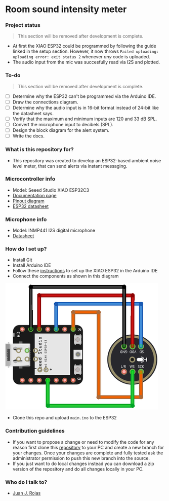 Room sound intensity meter
============

### Project status

> This section will be removed after development is complete.

- At first the XIAO ESP32 could be programmed by following the guide linked in the setup section. However, it now throws `Failed uploading: uploading error: exit status 2` whenever *any* code is uploaded.
- The audio input from the mic was succesfully read via I2S and plotted.

### To-do

> This section will be removed after development is complete.

- [ ] Determine why the ESP32 can't be programmed via the Arduino IDE.
- [ ] Draw the connections diagram.
- [ ] Determine why the audio input is in 16-bit format instead of 24-bit like the datasheet says.
- [ ] Verify that the maximum and minimum inputs are 120 and 33 dB SPL.
- [ ] Convert the microphone input to decibels (SPL).
- [ ] Design the block diagram for the alert system.
- [ ] Write the docs.

### What is this repository for? ###

* This repository was created to develop an ESP32-based ambient noise level meter, that can send alerts via instant messaging.

### Microcontroller info

* Model: Seeed Studio XIAO ESP32C3
* [Documentation page](https://wiki.seeedstudio.com/XIAO_ESP32C3_Getting_Started/)
* [Pinout diagram](https://files.seeedstudio.com/wiki/XIAO_WiFi/pin_map-2.png)
* [ESP32 datasheet](https://www.espressif.com/sites/default/files/documentation/esp32_datasheet_en.pdf)

### Microphone info

* Model: INMP441 I2S digital microphone
* [Datasheet](https://invensense.tdk.com/wp-content/uploads/2015/02/INMP441.pdf)

### How do I set up? ###

* Install Git
* Install Arduino IDE
* Follow these [instructions](https://wiki.seeedstudio.com/XIAO_ESP32C3_Getting_Started/#getting-started) to set up the XIAO ESP32 in the Arduino IDE
* Connect the components as shown in this diagram

![Connection diagram for the XIAO ESP32C3 microcontroller and the INMP441 digital microphopne.](./connection_diagram.png)

* Clone this repo and upload `main.ino` to the ESP32

### Contribution guidelines ###

* If you want to propose a change or need to modify the code for any reason first clone this [repository](https://github.com/DeltaLabo/rsim) to your PC and create a new branch for your changes. Once your changes are complete and fully tested ask the administrator permission to push this new branch into the source.
* If you just want to do local changes instead you can download a zip version of the repository and do all changes locally in your PC. 

### Who do I talk to? ###

* [Juan J. Rojas](mailto:juan.rojas@itcr.ac.cr)
